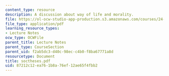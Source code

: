 ```yaml
---
content_type: resource
description: A discussion about way of life and morality.
file: https://ol-ocw-studio-app-production.s3.amazonaws.com/courses/24-200-ancient-philosophy-fall-2004/87212c12ea761b8a76ef12ae65f4fbb2_soctheses.pdf
file_type: application/pdf
learning_resource_types:
- Lecture Notes
ocw_type: OCWFile
parent_title: Lecture Notes
parent_type: CourseSection
parent_uid: f2ab5dc3-d40c-98ec-c4b0-f8ba67771a8d
resourcetype: Document
title: soctheses.pdf
uid: 87212c12-ea76-1b8a-76ef-12ae65f4fbb2
---
```

